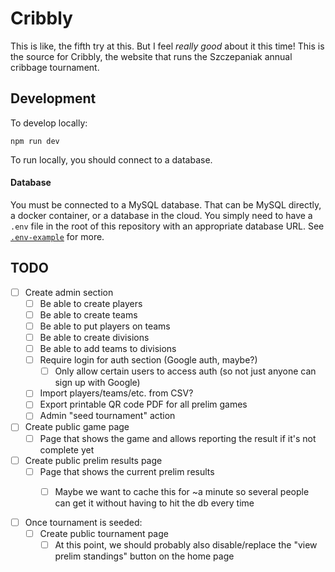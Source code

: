 # Cribbly

This is like, the fifth try at this. But I feel _really good_ about it this time! This is the source for Cribbly, the website that runs the Szczepaniak annual cribbage tournament.

## Development

To develop locally:

```
npm run dev
```

To run locally, you should connect to a database.

#### Database

You must be connected to a MySQL database. That can be MySQL directly, a docker container, or a database in the cloud. You simply need to have a `.env` file in the root of this repository with an appropriate database URL. See [`.env-example`](.env-example) for more.

## TODO

- [ ] Create admin section
  - [ ] Be able to create players
  - [ ] Be able to create teams
  - [ ] Be able to put players on teams
  - [ ] Be able to create divisions
  - [ ] Be able to add teams to divisions
  - [ ] Require login for auth section (Google auth, maybe?)
    - [ ] Only allow certain users to access auth (so not just anyone can sign up with Google)
  - [ ] Import players/teams/etc. from CSV?
  - [ ] Export printable QR code PDF for all prelim games
  - [ ] Admin "seed tournament" action

- [ ] Create public game page
  - [ ] Page that shows the game and allows reporting the result if it's not complete yet

- [ ] Create public prelim results page
  - [ ] Page that shows the current prelim results
    - [ ] Maybe we want to cache this for ~a minute so several people can get it without having to hit the db every time


- [ ] Once tournament is seeded:
  - [ ] Create public tournament page
    - [ ] At this point, we should probably also disable/replace the "view prelim standings" button on the home page